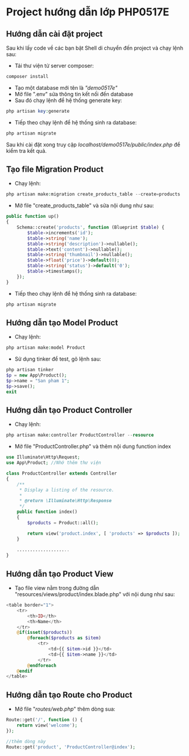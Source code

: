 # Project hướng dẫn lớp PHP0517E

## Hướng dẫn cài đặt project

Sau khi lấy code về các bạn bật Shell di chuyển đến project và chạy lệnh sau:
- Tải thư viện từ server composer:
```php
composer install
```
- Tạo một database mới tên là _*"demo0517e"*_
- Mở file ".env" sửa thông tin kết nối đến database
- Sau đó chạy lệnh để hệ thống generate key:
```php
php artisan key:generate
```
- Tiếp theo chạy lệnh để hệ thống sinh ra database: 
```php
php artisan migrate
```

Sau khi cài đặt xong truy cập _*localhost/demo0517e/public/index.php*_ để kiểm tra kết quả.

## Tạo file Migration Product

- Chạy lệnh:
```php
php artisan make:migration create_products_table --create=products
```

- Mở file "create_products_table" và sửa nội dung như sau:
```php
public function up()
{
    Schema::create('products', function (Blueprint $table) {
        $table->increments('id');
        $table->string('name');
        $table->string('description')->nullable();
        $table->text('content')->nullable();
        $table->string('thumbnail')->nullable();
        $table->float('price')->default(0);
        $table->string('status')->default('0');
        $table->timestamps();
    });
}
```

- Tiếp theo chạy lệnh để hệ thống sinh ra database: 
```php
php artisan migrate
```

## Hướng dẫn tạo Model Product

- Chạy lệnh:
```php
php artisan make:model Product
```

- Sử dụng tinker để test, gõ lệnh sau:
```php
php artisan tinker
$p = new App\Product();
$p->name = "San pham 1";
$p->save();
exit
```
    
## Hướng dẫn tạo Product Controller

- Chạy lệnh:
```php
php artisan make:controller ProductController --resource
```
- Mở file "ProductController.php" và thêm nội dung function index
```php
use Illuminate\Http\Request;
use App\Product; //Nhớ thêm thư viện

class ProductController extends Controller
{
    /**
     * Display a listing of the resource.
     *
     * @return \Illuminate\Http\Response
     */
    public function index()
    {
        $products = Product::all();

        return view('product.index', [ 'products' => $products ]);
    }
    
    ....................
}
```

## Hướng dẫn tạo Product View
- Tạo file view nằm trong đường dẫn "resources/views/product/index.blade.php" với nội dung như sau:
```php
<table border="1">
    <tr>
        <th>ID</th>
        <th>Name</th>
    </tr>
    @if(isset($products))
        @foreach($products as $item)
            <tr>
                <td>{{ $item->id }}</td>
                <td>{{ $item->name }}</td>
            </tr>
        @endforeach
    @endif
</table>
```

## Hướng dẫn tạo Route cho Product
- Mở file "_*routes/web.php*_" thêm dòng sua:
```php
Route::get('/', function () {
    return view('welcome');
});

//thêm dòng này
Route::get('product', 'ProductController@index'); 
```



